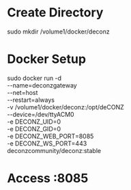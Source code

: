 # Create Directory

sudo mkdir /volume1/docker/deconz

# Docker Setup 

sudo docker run -d \
--name=deconzgateway \
--net=host \
--restart=always \
-v /volume1/docker/deconz:/opt/deCONZ \
--device=/dev/ttyACM0 \
-e DECONZ_UID=0 \
-e DECONZ_GID=0 \
-e DECONZ_WEB_PORT=8085 \
-e DECONZ_WS_PORT=443 \
deconzcommunity/deconz:stable

# Access <Synology IP Address>:8085
